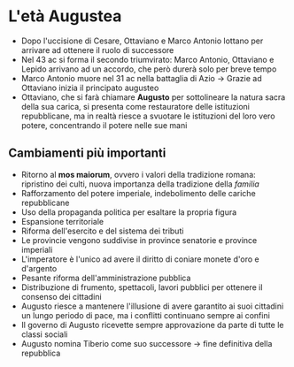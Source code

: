 # L'età Augustea

- Dopo l'uccisione di Cesare, Ottaviano e Marco Antonio lottano per arrivare ad ottenere il ruolo di successore
- Nel 43 ac si forma il secondo triumvirato: Marco Antonio, Ottaviano e Lepido arrivano ad un accordo, che però durerà solo per breve tempo
- Marco Antonio muore nel 31 ac nella battaglia di Azio → Grazie ad Ottaviano inizia il principato augusteo
- Ottaviano, che si farà chiamare **Augusto** per sottolineare la natura sacra della sua carica, si presenta come restauratore delle istituzioni repubblicane, ma in realtà riesce a svuotare le istituzioni del loro vero potere, concentrando il potere nelle sue mani

## Cambiamenti più importanti

- Ritorno al **mos maiorum**, ovvero i valori della tradizione romana: ripristino dei culti, nuova importanza della tradizione della *familia*
- Rafforzamento del potere imperiale, indebolimento delle cariche repubblicane
- Uso della propaganda politica per esaltare la propria figura
- Espansione territoriale
- Riforma dell'esercito e del sistema dei tributi
- Le provincie vengono suddivise in province senatorie e province imperiali
- L'imperatore è l'unico ad avere il diritto di coniare monete d'oro e d'argento
- Pesante riforma dell'amministrazione pubblica
- Distribuzione di frumento, spettacoli, lavori pubblici per ottenere il consenso dei cittadini
- Augusto riesce a mantenere l'illusione di avere garantito ai suoi cittadini un lungo periodo di pace, ma i conflitti continuano sempre ai confini
- Il governo di Augusto ricevette sempre approvazione da parte di tutte le classi sociali
- Augusto nomina Tiberio come suo successore → fine definitiva della repubblica
